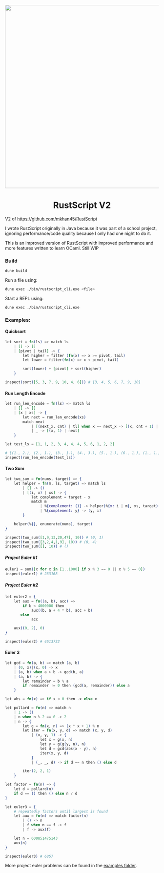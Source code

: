 <div align=center>
    <img src="assets/logo.png" width="600px">
    <h1>
        RustScript V2
    </h1>
</div>


V2 of <https://github.com/mkhan45/RustScript>

I wrote RustScript originally in Java because it was part of a school project,
ignoring performance/code quality because I only had one night to do it.

This is an improved version of RustScript with improved performance and more features
written to learn OCaml. Still WIP

### Build

```bash
dune build
```

Run a file using:

```bash
dune exec ./bin/rustscript_cli.exe <file>
```

Start a REPL using:

```bash
dune exec ./bin/rustscript_cli.exe
```


### Examples:

#### Quicksort

```ex
let sort = fn(ls) => match ls
    | [] -> []
    | [pivot | tail] -> {
        let higher = filter (fn(x) => x >= pivot, tail)
        let lower = filter(fn(x) => x < pivot, tail)

        sort(lower) + [pivot] + sort(higher)
    }

inspect(sort([5, 3, 7, 9, 10, 4, 6])) # [3, 4, 5, 6, 7, 9, 10]
```

#### Run Length Encode
```ex
let run_len_encode = fn(ls) => match ls
    | [] -> []
    | [x | xs] -> {
        let next = run_len_encode(xs)
        match next
            | [(next_x, cnt) | tl] when x == next_x -> [(x, cnt + 1) | tl]
            | _ -> [(x, 1) | next]
    }

let test_ls = [1, 1, 2, 3, 4, 4, 4, 5, 6, 1, 2, 2]

# [(1., 2.), (2., 1.), (3., 1.), (4., 3.), (5., 1.), (6., 1.), (1., 1.), (2., 2.)]
inspect(run_len_encode(test_ls))
```

#### Two Sum
```ex
let two_sum = fn(nums, target) => {
    let helper = fn(m, ls, target) => match ls
        | [] -> ()
        | [(i, x) | xs] -> {
            let complement = target - x
            match m
                | %{complement: ()} -> helper(%{x: i | m}, xs, target)
                | %{complement: y} -> (y, i)
        }

    helper(%{}, enumerate(nums), target)
}

inspect(two_sum([1,9,13,20,47], 10)) # (0, 1)
inspect(two_sum([3,2,4,1,9], 10)) # (0, 4)
inspect(two_sum([], 10)) # ()
```

##### Project Euler #1
```ex
euler1 = sum([x for x in [1..1000] if x % 3 == 0 || x % 5 == 0])
inspect(euler1) # 233168
```

##### Project Euler #2
```ex
let euler2 = {
    let aux = fn((a, b), acc) =>
        if b < 4000000 then 
            aux((b, a + 4 * b), acc + b)
       else 
            acc

    aux((0, 2), 0)
}

inspect(euler2) # 4613732
```

#### Euler 3
```ex
let gcd = fn(a, b) => match (a, b)
    | (0, x)|(x, 0) -> x
    | (a, b) when a > b -> gcd(b, a)
    | (a, b) -> {
        let remainder = b % a
        if remainder != 0 then (gcd(a, remainder)) else a
    }

let abs = fn(x) => if x < 0 then -x else x

let pollard = fn(n) => match n
    | 1 -> ()
    | n when n % 2 == 0 -> 2
    | n -> {
        let g = fn(x, n) => (x * x + 1) % n
        let iter = fn(x, y, d) => match (x, y, d)
            | (x, y, 1) -> {
                let x = g(x, n)
                let y = g(g(y, n), n)
                let d = gcd(abs(x - y), n)
                iter(x, y, d)
            }
            | (_, _, d) -> if d == n then () else d

        iter(2, 2, 1)
    }

let factor = fn(n) => {
    let d = pollard(n)
    if d == () then () else n / d
}

let euler3 = {
    # repeatedly factors until largest is found
    let aux = fn(n) => match factor(n)
        | () -> n
        | f when n == f -> f
        | f -> aux(f)

    let n = 600851475143
    aux(n)
}

inspect(euler3) # 6857
```

More project euler problems can be found in the [examples folder](https://github.com/mkhan45/RustScript2/tree/main/examples).
